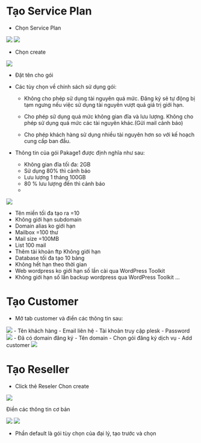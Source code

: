 # Tạo Service Plan
- Chọn Service Plan
<img src="imgservices/482.png">

<img src="imgservices/483.png">

- Chọn create

<img src="imgservices/484.png">

- Đặt tên cho gói

- Các tùy chọn về chính sách sử dụng gói:

  - Không cho phép sử dụng tài nguyên quá mức. Đăng ký sẽ tự động bị tạm ngưng nếu việc sử dụng tài nguyên vượt quá giá trị giới hạn.
  - Cho phép sử dụng quá mức không gian đĩa và lưu lượng. Không cho phép sử dụng quá mức các tài nguyên khác.(Gửi mail cảnh báo)

  - Cho phép khách hàng sử dụng nhiều tài nguyên hơn so với kế hoạch cung cấp ban đầu.

- Thông tin của gói Pakage1 được định nghĩa như sau:

  - Không gian đĩa tối đa: 2GB
  - Sử dụng 80% thì cảnh báo
  - Lưu lượng 1 tháng 100GB
  - 80 % lưu lượng đến thì cảnh báo
  - 

<img src="imgservices/485.png">

  - Tên miền tối đa tạo ra =10
  - Không giới hạn subdomain
  - Domain alias ko giới hạn
  - Mailbox =100 thư
  - Mail size =100MB
  - List 100 mail
  - Thêm tài khoản ftp Không giới hạn
  - Database tối đa tạo 10 bảng
  - Không hết hạn theo thời gian
  - Web wordpress ko giới hạn số lần cài qua WordPress   Toolkit
  - Không giới hạn số lần backup wordpress qua WordPress Toolkit
  ...


# Tạo Customer
- Mở tab customer và điền các thông tin sau:

<img src="imgservices/486.png">
- Tên khách hàng
- Email liên hệ
- Tài khoản truy cập plesk
- Password

<img src="imgservices/487.png">
- Đã có domain đăng ký
- Tên domain
- Chọn gói đăng ký dịch vụ 
- Add customer

<img src="imgservices/488.png">


# Tạo Reseller 

- Click thẻ Reseler Chon create

<img src="imgservices/489.png">

Điền các thông tin cơ bản 

<img src="imgservices/491.png">

<img src="imgservices/492.png">

- Phần default là gói tùy chọn của đại lý, tạo trước và chọn